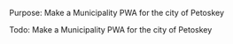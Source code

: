 Purpose: Make a Municipality PWA for the city of Petoskey

Todo: Make a Municipality PWA for the city of Petoskey